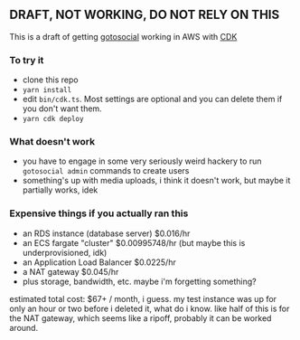 ## DRAFT, NOT WORKING, DO NOT RELY ON THIS

This is a draft of getting [gotosocial][] working in AWS with [CDK][]

### To try it

- clone this repo
- `yarn install`
- edit `bin/cdk.ts`. Most settings are optional and you can delete them if you don't want them.
- `yarn cdk deploy`

### What doesn't work

- you have to engage in some very seriously weird hackery to run `gotosocial admin` commands to create users
- something's up with media uploads, i think it doesn't work, but maybe it partially works, idek

### Expensive things if you actually ran this

- an RDS instance (database server) $0.016/hr
- an ECS fargate "cluster" $0.00995748/hr (but maybe this is underprovisioned, idk)
- an Application Load Balancer $0.0225/hr
- a NAT gateway $0.045/hr
- plus storage, bandwidth, etc. maybe i'm forgetting something?

estimated total cost: $67+ / month, i guess. my test instance was up for only an hour or two before i deleted it, what do i know. like half of this is for the NAT gateway, which seems like a ripoff, probably it can be worked around.

[gotosocial]: https://gotosocial.org/
[cdk]: https://aws.amazon.com/cdk/
